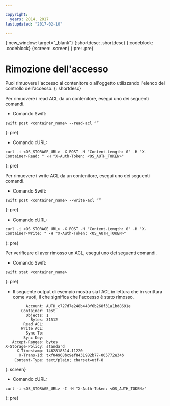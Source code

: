 ```yaml
---

copyright:
  years: 2014, 2017
lastupdated: "2017-02-10"

---
```

{:new_window: target="_blank"}
{:shortdesc: .shortdesc}
{:codeblock: .codeblock}
{:screen: .screen}
{:pre: .pre}


# Rimozione dell'accesso

Puoi rimuovere l'accesso al contenitore o all'oggetto utilizzando l'elenco del controllo dell'accesso.
{: shortdesc}

Per rimuovere i read ACL da un contenitore, esegui uno dei seguenti comandi.

* Comando Swift:

```
swift post <container_name> --read-acl “”
```
{: pre}

* Comando cURL:

```
curl -i <OS_STORAGE_URL> -X POST -H "Content-Length: 0" -H "X-Container-Read: " -H "X-Auth-Token: <OS_AUTH_TOKEN>"
```
{: pre}

Per rimuovere i write ACL da un contenitore, esegui uno dei seguenti comandi.

* Comando Swift:

```
swift post <container_name> --write-acl “”
```
{: pre}

* Comando cURL:

```
curl -i <OS_STORAGE_URL> -X POST -H "Content-Length: 0" -H "X-Container-Write: " -H "X-Auth-Token: <OS_AUTH_TOKEN>"
```
{: pre}

Per verificare di aver rimosso un ACL, esegui uno dei seguenti comandi.

* Comando Swift:

```
swift stat <container_name>
```
{: pre}

* Il seguente output di esempio mostra sia l'ACL in lettura che in scrittura come vuoti, il che significa che l'accesso è stato rimosso.

```
         Account: AUTH_c727d7e248b448f6b268f31a1bd8691e
       Container: Test
         Objects: 1
           Bytes: 31512
        Read ACL:
       Write ACL:
         Sync To:
        Sync Key:
   Accept-Ranges: bytes
X-Storage-Policy: standard
     X-Timestamp: 1462818314.11220
      X-Trans-Id: txf04968bc9ef8431982b77-005772e34b
    Content-Type: text/plain; charset=utf-8
```
{: screen}

* Comando cURL:

```
curl -i <OS_STORAGE_URL> -I -H "X-Auth-Token: <OS_AUTH_TOKEN>"
```
{: pre}
